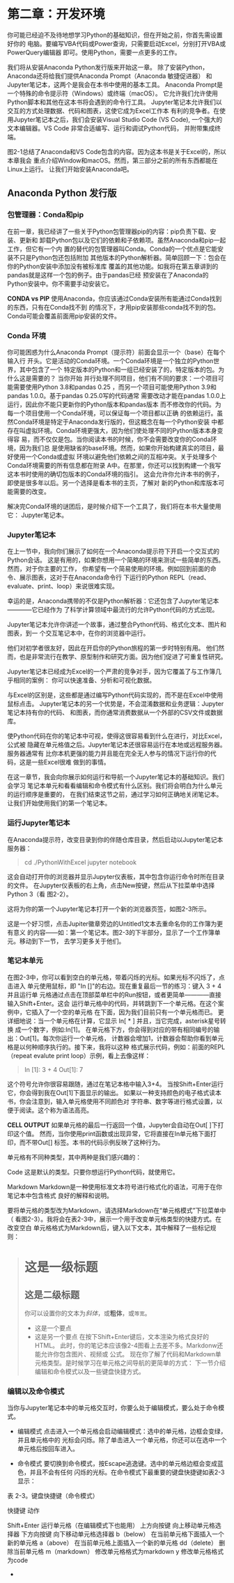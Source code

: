 # 第二章：开发环境

你可能已经迫不及待地想学习Python的基础知识，但在开始之前，你首先需设置好你的
电脑。要编写VBA代码或Power查询，只需要启动Excel，分别打开VBA或PowerQuery编辑器
即可。使用Python，需要一点更多的工作。

我们将从安装Anaconda Python发行版来开始这一章。
除了安装Python，Anaconda还将给我们提供Anaconda Prompt（Anaconda 敏捷促进器）
和Jupyter笔记本，这两个是我会在本书中使用的基本工具。
Anaconda Prompt是一个特殊的命令提示符（Windows）或终端（macOS）。
它允许我们允许使用Python脚本和其他在这本书将会遇到的命令行工具。
Jupyter笔记本允许我们以交互的方式处理数据、代码和图表，这使它成为Excel工作本
有利的竞争者。在使用Jupyter笔记本之后，我们会安装Visual Studio Code (VS Code),
一个强大的文本编辑器。VS Code 非常合适编写、运行和调试Python代码，
并附带集成终端。

图2-1总结了Anaconda和VS Code包含的内容。因为这本书是关于Excel的，所以本章我会
重点介绍Window和macOS。然而，第三部分之前的所有东西都能在Linux上运行。
让我们开始安装Anaconda吧。

## Anaconda Python 发行版

### 包管理器：Conda和pip
在前一章，我已经讲了一些关于Python包管理器pip的内容：pip负责下载、安装、更新和
卸载Python包以及它们的依赖和子依赖项。虽然Anaconda和pip一起工作，但它有一个内
置的替代的包管理器叫Conda。Conda的一个优点是它能安装不只是Python包还包括附加
其他版本的Python解析器。简单回顾一下：包会在你的Python安装中添加没有被标准库
覆盖的其他功能。如我将在第五章讲到的pandas就是这样一个包的例子。由于pandas已经
预安装在了Anaconda的Python安装中。你不需要手动安装它。

**CONDA vs PIP**
使用Anaconda，你应该通过Conda安装所有能通过Conda找到的东西，只有在Conda找不到
的情况下，才用pip安装那些conda找不到的包。Conda可能会覆盖前面用pip安装的文件。

### Conda 环境
你可能困惑为什么Anaconda Prompt（提示符）前面会显示一个（base）在每个输入行
开头。它是活动的Conda环境。一个Conda环境是一个独立的Python世界，其中包含了一个
特定版本的Python和一组已经安装了的，特定版本的包。为什么这是需要的？ 当你开始
并行处理不同项目，他们有不同的要求：一个项目可能需要使用Python 3.8和pandas 0.25
，而另一个项目可能使用Python 3.9和pandas 1.0.0。基于pandas 0.25.0写的代码通常
需要改动才能在pandas 1.0.0上运行，因此你不能只更新你的Python版本和pandas版本
而不修改你的代码。为每一个项目使用一个Conda环境，可以保证每一个项目都以正确
的依赖运行。虽然Conda环境是特定于Anaconda发行版的，但这概念在每一个Python安装
中都存在叫虚拟环境。Conda环境更强大，因为他们使处理不同的Python版本本身变得容
易，而不仅仅是包。当你阅读本书的时候，你不会需要改变你的Conda环境，因为我们总
是使用缺省的base环境。然而，如果你开始构建真实的项目，最好使用一个Conda或虚拟
环境以避免他们依赖之间的互相冲突。关于处理多个Conda环境需要的所有信息都在附录
A中。在那里，你还可以找到构建一个我写这本书时使用的确切包版本的Conda环境的指引。
这会允许你允许本书的例子，即使是很多年以后。另一个选择是看本书的主页，了解对
新的Python和库版本可能需要的改变。

解决完Conda环境的谜团后，是时候介绍下一个工具了，我们将在本书大量使用它：
Jupyter笔记本。

### Jupyter笔记本
在上一节中，我向你们展示了如何在一个Anaconda提示符下开启一个交互式的Python会话。
这是有用的，如果你想用一个简略的环境来测试一些简单的东西。然而，对于你主要的工作，
你希望有一个简易使用的环境。例如回到前面的命令、展示图表，这对于在Anaconda命令行
下运行的Python REPL（read、evaluate、print、loop）来说很难实现。

幸运的是，Anaconda携带的不仅是Python解析器：它还包含了Jupyter笔记本————它已经作为
了科学计算领域中最流行的允许Python代码的方式出现。

Jupyter笔记本允许你讲述一个故事，通过整合Python代码、格式化文本、图片和图表，到一
个交互笔记本中，在你的浏览器中运行。

他们对初学者很友好，因此在开启你的Python旅程的第一步时特别有用。
他们然而，也是非常流行在教学、原型制作和研究方面。因为他们促进了可重复性研究。

Jupyter笔记本已经成为Excel的一个严肃的竞争对手，因为它覆盖了与工作簿几乎相同的案例：
你可以快速准备、分析和可视化数据。

与Excel的区别是，这些都是通过编写Python代码实现的，而不是在Excel中使用鼠标点击。
Jupyter笔记本的另一个优势是，不会混淆数据和业务逻辑：Jupyter笔记本持有你的代码、
和图表，而你通常消费数据从一个外部的CSV文件或数据库。

使Python代码在你的笔记本中可视，使得这很容易看到什么在进行，对比Excel，公式被
隐藏在单元格值之后。Jupyter笔记本还很容易运行在本地或远程服务器。服务器通常有
比你本机更强的能力并且能在完全无人参与的情况下运行你的代码，这是一些Excel很难
做到的事情。

在这一章节，我会向你展示如何运行和导航一个Jupyter笔记本的基础知识。我们会学习
笔记本单元和看看编辑和命令模式有什么区别。我们将会明白为什么单元的运行顺序是重要的，
在我们结束这节之前，通过学习如何正确地关闭笔记本。让我们开始使用我们的第一个笔记本。

### 运行Jupyter笔记本

在Anaconda提示符，改变目录到你的伴随仓库目录，然后启动以Jupyter笔记本服务器：

> cd ./PythonWithExcel
> jupyter notebook

这会自动打开你的浏览器并显示Jupyter仪表板，其中包含你运行命令时所在目录的文件。
在Jupyter仪表板的右上角，点击New按键，然后从下拉菜单中选择Python 3（看 图2-2）。

这将为你的第一个Jupyter笔记本打开一个新的浏览器页签，如图2-3所示。

这是一个好习惯，点击Jupiter徽章旁边的Untitled1文本去重命名你的工作簿为更有意义
的内容——如：第一个笔记本。图2-3的下半部分，显示了一个工作簿单元。移动到下一节，
去学习更多关于他们。

### 笔记本单元
在图2-3中，你可以看到空白的单元格，带着闪烁的光标。如果光标不闪烁了，点击进入
单元使用鼠标，即 "In []"的右边。现在重复最后一节的练习：键入 3 + 4 并且运行单
元格通过点击在顶部菜单栏中的Run按钮，或者更简单————直接输入Shift+Enter。这会
运行单元格中的代码，并转跳到下一个单元格。在这个案例中，它插入了一个空的单元格
在下面，因为我们目前只有一个单元格而已。
更详细地说：当一个单元格在计算，它显示 In[ * ] 并且，当它完成，asterisk星号转换
成一个数字，例如:In[1]。
在单元格下方，你会得到对应的带有相同编号的输出：Out[1]。每次你运行一个单元格，
计数器会增加1，计数器会帮助你看到单元格是以何种顺序执行的。接下来，我将以这种
格式展示代码，例如：前面的REPL（repeat evalute print loop）示例，看上去像这样：

> In [1]: 3 + 4
> Out[1]: 7

这个符号允许你很容易跟随，通过在笔记本格中输入3+4。
当按Shift+Enter运行它，你会得到我在Out[1]下面显示的输出。
如果以一种支持颜色的电子格式读本书，你会注意到，输入单元格使用不同颜色对
字符串、数字等进行格式设置，以便于阅读。这个称为语法高亮。

**CELL OUTPUT**
如果单元格的最后一行返回一个值，Jupyter会自动在Out[ ]下打印这个值。
然而，当你使用print函数或出现异常，它将直接在In单元格下面打印，而不带Out[]
标签。本书的代码示例反映了这种行为。

单元格有不同种类型，其中两种是我们感兴趣的：

Code
  这是默认的类型。只要你想运行Python代码，就使用它。

Markdown
  Markdown是一种使用标准文本符号进行格式化的语法，可用于在你笔记本中包含格式
  良好的解释和说明。

要将单元格的类型改为Markdown，请选择Markdown在“单元格模式”下拉菜单中（
看图2-3）。我将会在表2-3中，展示一个用于改变单元格类型的快捷方式。在改变空白
单元格格式为Markdown后，键入以下文本，其中解释了一些标记规则：

> # 这是一级标题
> ## 这是二级标题
> 你可以设置你的文本为*斜体*，或**粗体**，或`等宽`。
> * 这是一个要点
> * 这是另一个要点
在按下Shift+Enter键后，文本渲染为格式良好的HTML。
此时，你的笔记本应该像2-4图看上去差不多。Markdonw还能允许你包含图片、视频或
公式。
现在你了解了代码和Markdown单元格类型。是时候学习在单元格之间导航的更简单的方式：
下一节介绍编辑和命令模式以及一些键盘快捷方式。

### 编辑以及命令模式

当你与Jupyter笔记本中的单元格交互时，你要么处于编辑模式，要么处于命令模式。

* 编辑模式
  点击进入一个单元格会启动编辑模式：选中的单元格，边框会变绿，并且单元格中的
  光标会闪烁。除了单击进入一个单元格，你还可以在选中一个单元格后按回车进入。

* 命令模式
  要切换到命令模式，按Escape逃逸键。选中的单元格边框会变成蓝色，并且不会有任何
  闪烁的光标。在命令模式下最重要的键盘快捷键如表2-3显示：

表 2-3。键盘快捷键（命令模式）

快捷键		动作

Shift+Enter	运行单元格（在编辑模式下也能用）
上方向按键	向上移动单元格选择器
下方向按键	向下移动单元格选择器
b（below）	在当前单元格下面插入一个新的单元格
a（above）	在当前单元格上面插入一个新的单元格
dd（delete）	删除当前单元格
m（markdown）	修改单元格格式为markdown
y		修改单元格格式为code



* 
